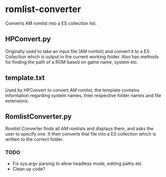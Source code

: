 # romlist-converter
Converts AM romlist into a ES collection list.

## HPConvert.py
Originally used to take an input file (AM romlist) and convert it to a ES Collection which is output in the current working folder.
Also has methods for finding the path of a ROM based on game name, system etc.

## template.txt
Used by HPConvert to convert AM romlist, the template contains information regarding system names, their respective folder names and file extensions.

## RomlistConverter.py
Romlist Converter finds all AM romlists and displays them, and asks the user to specify one.
It then converts that file into a ES collection which is written to the correct folder.

### TODO
* Fix sys.argv parsing to allow headless mode, editing paths etc
* Clean up code?
